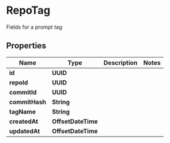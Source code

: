 

# RepoTag

Fields for a prompt tag

## Properties

| Name | Type | Description | Notes |
|------------ | ------------- | ------------- | -------------|
|**id** | **UUID** |  |  |
|**repoId** | **UUID** |  |  |
|**commitId** | **UUID** |  |  |
|**commitHash** | **String** |  |  |
|**tagName** | **String** |  |  |
|**createdAt** | **OffsetDateTime** |  |  |
|**updatedAt** | **OffsetDateTime** |  |  |




